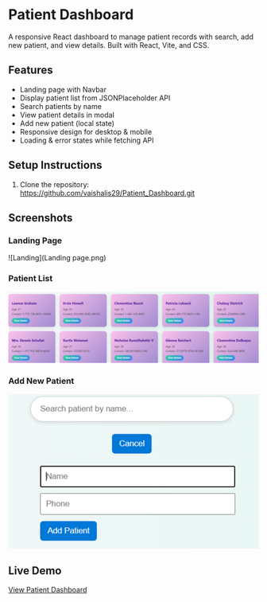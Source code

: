 # Patient Dashboard

A responsive React dashboard to manage patient records with search, add new patient, and view details. Built with React, Vite, and CSS.
## Features

- Landing page with Navbar
- Display patient list from JSONPlaceholder API
- Search patients by name
- View patient details in modal
- Add new patient (local state)
- Responsive design for desktop & mobile
- Loading & error states while fetching API
  
## Setup Instructions

1. Clone the repository: https://github.com/vaishalis29/Patient_Dashboard.git

## Screenshots

### Landing Page
![Landing](Landing page.png)

### Patient List
![Patients](Patientlist.png)

### Add New Patient
![Add Patient](AddPatient.png)


## Live Demo

[View Patient Dashboard](https://patient-dashboard-tau.vercel.app/)
